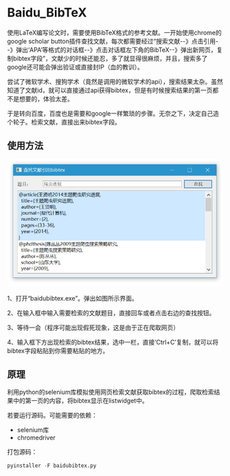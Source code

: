 # Baidu_BibTeX

使用LaTeX编写论文时，需要使用BibTeX格式的参考文献。一开始使用chrome的google scholar button插件查找文献，每次都需要经过“搜索文献--》点击引用--》弹出‘APA’等格式的对话框--》点击对话框左下角的BibTeX--》弹出新网页，复制bibtex字段”，文献少的时候还能忍，多了就显得很麻烦，并且，搜索多了google还可能会弹出验证或直接封IP（血的教训）。



尝试了微软学术、搜狗学术（竟然是调用的微软学术的api），搜索结果太杂。虽然知道了文献id，就可以直接通过api获得bibtex，但是有时候搜索结果的第一页都不是想要的，体验太差。

于是转向百度，百度也是需要和google一样繁琐的步骤。无奈之下，决定自己造个轮子。检索文献，直接出来bibtex字段。



## 使用方法

![](cut.png)

1、打开“baidubibtex.exe”。弹出如图所示界面。

2、在输入框中输入需要检索的文献题目，直接回车或者点击右边的查找按钮。

3、等待一会（程序可能出现假死现象，这是由于正在爬取网页）

4、输入框下方出现检索的bibtex结果，选中一栏，直接‘Ctrl+C’复制，就可以将bibtex字段粘贴到你需要粘贴的地方。



## 原理

利用python的selenium库模拟使用网页检索文献获取bibtex的过程，爬取检索结果中的第一页的内容，将bibtex显示在listwidget中。

若要运行源码。可能需要的依赖：

- selenium库
- chromedriver



打包源码：

```python
pyinstaller -F baidubibtex.py
```





